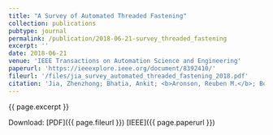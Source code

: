 ```yaml
---
title: "A Survey of Automated Threaded Fastening"
collection: publications
pubtype: journal
permalink: /publication/2018-06-21-survey_threaded_fastening
excerpt: ''
date: 2018-06-21
venue: 'IEEE Transactions on Automation Science and Engineering'
paperurl: 'https://ieeexplore.ieee.org/document/8392410/'
fileurl: '/files/jia_survey_automated_threaded_fastening_2018.pdf'
citation: 'Jia, Zhenzhong; Bhatia, Ankit; <b>Aronson, Reuben M.</b>; Bourne, David; and Mason, Matthew T. (2018) "A Survey of Automated Threaded Fastening." <i>IEEE Transactions on Automation Science and Engineering</i>. doi: 10.1109/TASE.2018.2835382'
---
```

{{ page.excerpt }}

Download: [PDF]({{ page.fileurl }}) [IEEE]({{ page.paperurl }})